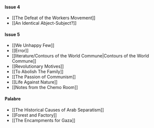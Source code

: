 #### Issue 4
- [[The Defeat of the Workers Movement]] 
- [[An Identical Abject-Subject?]]
#### Issue 5
- [[We Unhappy Few]]
- [[Error]] 
- [[literature/Contours of the World Commune|Contours of the World Commune]] 
- [[Revolutionary Motives]] 
- [[To Abolish The Family]]
- [[The Passion of Communism]]
- [[Life Against Nature]]
- [[Notes from the Chemo Room]]
#### Palabre
- [[The Historical Causes of Arab Separatism]]
- [[Forest and Factory]] 
- [[The Encampments for Gaza]]

